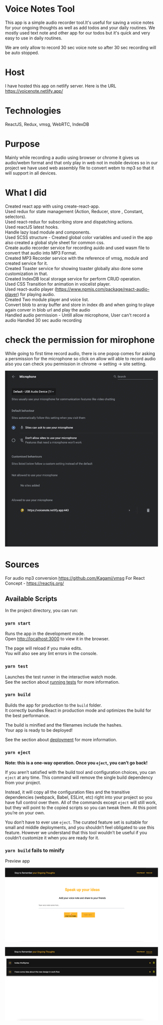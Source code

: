 
# Voice Notes Tool
This app is a simple audio recorder tool.It's useful for saving a voice notes for your ongoing thoughts as well as add todos and your daily routines. We mostly used text note and other app for our todos but it's quick and very easy to use in daily routines.

We are only allow to record 30 sec voice note so after 30 sec recording will be auto stopped.

# Host

I have hosted this app on netlify server. Here is the URL
https://voicenote.netlify.app/

# Technologies

ReactJS, Redux, vmsg, WebRTC, IndexDB

# Purpose

Mainly while recording a audio using browser or chrome it gives us audio/webm format and that only play in web not in mobile devices so in our project we have used web assembly file to convert webm to mp3 so that it will support in all devices.


# What I did
Created react app with using create-react-app.\
Used redux for state management (Action, Reducer, store , Constant, selectors).\
Used react-redux for subscribing store and dispatching actions.\
Used reactJS latest hooks.\
Handle lazy load module and components.\
Used SCSS structure - Created global color variables and used in the app also created a global style sheet for common css.\
Create audio recorder service for recording auido and used wasm file to convert that audio into MP3 Format.\
Created MP3 Recorder service with the reference of vmsg, module and created service for it.\
Created Toaster service for showing toaster globally also done some customization in that.\
Created IndexDB local storage service for perform CRUD operation.\
Used CSS Transition for animation in voicelist player.\
Used react-audio player  (https://www.npmjs.com/package/react-audio-player) for playing  audio.\
Created Two module player and voice list.\
Convert blob to array buffer and store in index db and when going to playe again conver in blob url and play the audio\
Handled audio permission - Untill allow microphone, User can't record a audio
Handled 30 sec audio recording

# check the permission for mirophone

While going to first time record audio, there is one popop comes for asking a persmission for the microphone so click on allow will able to record audio also you can check you permission in chrome -> setting -> site setting.

![Permission](permission.png)



# Sources
For audio mp3 conversion https://github.com/Kagami/vmsg
For React Concept - https://reactjs.org/

## Available Scripts

In the project directory, you can run:

### `yarn start`

Runs the app in the development mode.\
Open [http://localhost:3000](http://localhost:3000) to view it in the browser.

The page will reload if you make edits.\
You will also see any lint errors in the console.

### `yarn test`

Launches the test runner in the interactive watch mode.\
See the section about [running tests](https://facebook.github.io/create-react-app/docs/running-tests) for more information.

### `yarn build`

Builds the app for production to the `build` folder.\
It correctly bundles React in production mode and optimizes the build for the best performance.

The build is minified and the filenames include the hashes.\
Your app is ready to be deployed!

See the section about [deployment](https://facebook.github.io/create-react-app/docs/deployment) for more information.

### `yarn eject`

**Note: this is a one-way operation. Once you `eject`, you can’t go back!**

If you aren’t satisfied with the build tool and configuration choices, you can `eject` at any time. This command will remove the single build dependency from your project.

Instead, it will copy all the configuration files and the transitive dependencies (webpack, Babel, ESLint, etc) right into your project so you have full control over them. All of the commands except `eject` will still work, but they will point to the copied scripts so you can tweak them. At this point you’re on your own.

You don’t have to ever use `eject`. The curated feature set is suitable for small and middle deployments, and you shouldn’t feel obligated to use this feature. However we understand that this tool wouldn’t be useful if you couldn’t customize it when you are ready for it.

### `yarn build` fails to minify

Preview app

![Recorder](recorder.png)

![Listing](voice-notes.png)